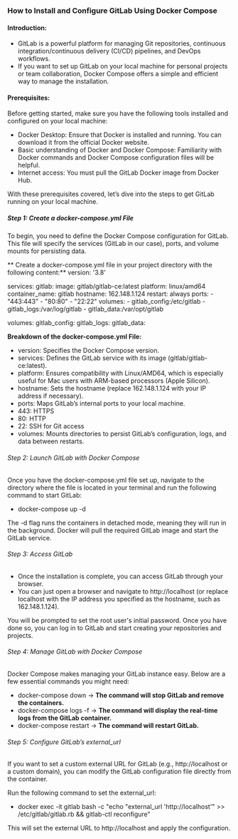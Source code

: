 ### How to Install and Configure GitLab Using Docker Compose

#### Introduction:

* GitLab is a powerful platform for managing Git repositories, continuous integration/continuous delivery (CI/CD) pipelines, and DevOps workflows. 
* If you want to set up GitLab on your local machine for personal projects or team collaboration, Docker Compose offers a simple and efficient way to manage the installation.

#### Prerequisites:

Before getting started, make sure you have the following tools installed and configured on your local machine:

* Docker Desktop: Ensure that Docker is installed and running. You can download it from the official Docker website.
* Basic understanding of Docker and Docker Compose: Familiarity with Docker commands and Docker Compose configuration files will be helpful.
* Internet access: You must pull the GitLab Docker image from Docker Hub.

With these prerequisites covered, let’s dive into the steps to get GitLab running on your local machine.

##### Step 1: Create a docker-compose.yml File

To begin, you need to define the Docker Compose configuration for GitLab. This file will specify the services (GitLab in our case), ports, and volume mounts for persisting data.

** Create a docker-compose.yml file in your project directory with the following content:**
version: '3.8'

services:
  gitlab:
    image: gitlab/gitlab-ce:latest
    platform: linux/amd64
    container_name: gitlab
    hostname: 162.148.1.124
    restart: always
    ports:
      - "443:443"
      - "80:80"
      - "22:22"
    volumes:
      - gitlab_config:/etc/gitlab
      - gitlab_logs:/var/log/gitlab
      - gitlab_data:/var/opt/gitlab

volumes:
  gitlab_config:
  gitlab_logs:
  gitlab_data:

**Breakdown of the docker-compose.yml File:**

* version: Specifies the Docker Compose version.
* services: Defines the GitLab service with its image (gitlab/gitlab-ce:latest).
* platform: Ensures compatibility with Linux/AMD64, which is especially useful for Mac users with ARM-based processors (Apple Silicon).
* hostname: Sets the hostname (replace 162.148.1.124 with your IP address if necessary).
* ports: Maps GitLab’s internal ports to your local machine.
* 443: HTTPS
* 80: HTTP
* 22: SSH for Git access
* volumes: Mounts directories to persist GitLab’s configuration, logs, and data between restarts.

###### Step 2: Launch GitLab with Docker Compose

Once you have the docker-compose.yml file set up, navigate to the directory where the file is located in your terminal and run the following command to start GitLab:

* docker-compose up -d

The -d flag runs the containers in detached mode, meaning they will run in the background. Docker will pull the required GitLab image and start the GitLab service.

###### Step 3: Access GitLab

* Once the installation is complete, you can access GitLab through your browser.
* You can just open a browser and navigate to http://localhost (or replace localhost with the IP address you specified as the hostname, such as 162.148.1.124).

You will be prompted to set the root user's initial password. Once you have done so, you can log in to GitLab and start creating your repositories and projects.

###### Step 4: Manage GitLab with Docker Compose

Docker Compose makes managing your GitLab instance easy. Below are a few essential commands you might need:
* docker-compose down   -> **The command will stop GitLab and remove the containers.**
* docker-compose logs -f  -> **The command will display the real-time logs from the GitLab container.**
* docker-compose restart -> **The command will restart GitLab.**

###### Step 5: Configure GitLab’s external_url

If you want to set a custom external URL for GitLab (e.g., http://localhost or a custom domain), you can modify the GitLab configuration file directly from the container.

Run the following command to set the external_url:

* docker exec -it gitlab bash -c "echo \"external_url 'http://localhost'\" >> /etc/gitlab/gitlab.rb && gitlab-ctl reconfigure"

This will set the external URL to http://localhost and apply the configuration.

